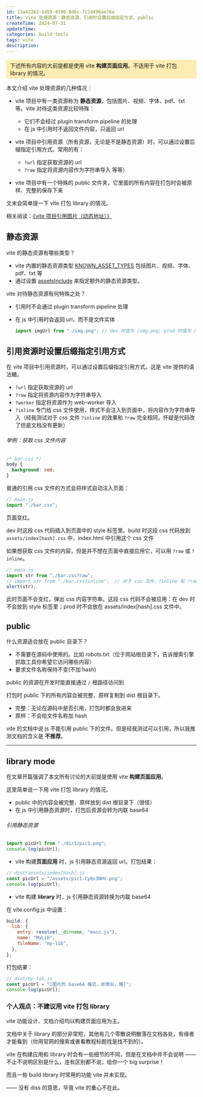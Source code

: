 ```yaml
---
id: 13a42262-1d59-4190-8d6c-7c2d496ae76e
title: vite 处理资源：静态资源、引用时设置后缀指定方式、public
createTime: 2024-07-31
updateTime:
categories: build tools
tags: vite
description:
---
```


<p style="background:#FFECB3;padding:5px 10px;">下述所有内容的大前提都是使用 vite <strong>构建页面应用</strong>。不适用于 vite 打包 library 的情况。</p>

本文介绍 vite 处理资源的几种情况：

- vite 项目中有一类资源称为 **静态资源**，包括图片、视频、字体、pdf、txt 等。vite 对待这类资源比较特殊：

  - 它们不会经过 plugin transform pipeline 的处理
  - 在 js 中引用时不返回文件内容，只返回 url

- vite 项目中引用资源（所有资源，无论是不是静态资源）时，可以通过设置后缀指定引用方式。常用的有：

  - `?url` 指定获取资源的 url
  - `?raw` 指定将资源内容作为字符串导入 等等）

- vite 项目中有一个特殊的 public 文件夹，它里面的所有内容在打包时会被原样、完整的保存下来

文末会简单提一下 vite 打包 library 的情况。

相关阅读：[《vite 项目引用图片（动态地址）》](post:25e9063b-f197-4430-a355-80fc7734eafa)

## 静态资源

vite 的静态资源有哪些类型？

- vite 内置的静态资源类型 [KNOWN_ASSET_TYPES](https://github.com/vitejs/vite/blob/main/packages/vite/src/node/constants.ts) 包括图片、视频、字体、pdf、txt 等
- 通过设置 [assetsInclude](https://cn.vitejs.dev/config/shared-options.html#assetsinclude) 来指定额外的静态资源类型。

vite 对待静态资源有何特殊之处？

- 引用时不会通过 plugin transform pipeline 处理
- 在 js 中引用时会返回 url，而不是文件实体

  ```js
  import imgUrl from "./img.png"; // dev 时值为 /img.png; prod 时值为 /assets/img[hash].png
  ```

## 引用资源时设置后缀指定引用方式

在 vite 项目中引用资源时，可以通过设置后缀指定引用方式。这是 vite 提供的语法糖。

- `?url` 指定获取资源的 url
- `?raw` 指定将资源内容作为字符串导入
- `?worker` 指定将资源作为 web-worker 导入
- `?inline` 专门给 css 文件使用，样式不会注入到页面中，将内容作为字符串导入（经我测试对于 css 文件 `?inline` 的效果和 `?raw` 完全相同，怀疑是代码改了但是文档没有更新）

###### 举例：获取 css 文件内容

```css
/* bar.css */
body {
  background: red;
}
```

普通的引用 css 文件的方式会将样式自动注入页面：

```js
// main.js
import "./bar.css";
```

页面变红。

dev 时这段 css 代码插入到页面中的 style 标签里。build 时这段 css 代码放到 `assets/index[hash].css` 中，index.html 中引用这个 css 文件

如果想获取 css 文件的内容，但是并不想在页面中直接应用它，可以用 `?raw` 或 `?inline`。

```js
// main.js
import str from "./bar.css?raw";
// import str from "./bar.css?inline";  // 对于 css 文件，?inline 和 ?raw 效果完全相同
alert(str);
```

此时页面不会变红，弹出 css 内容字符串。这段 css 代码不会被应用：在 dev 时不会放到 style 标签里；prod 时不会放在 assets/index[hash].css 文件中。

## public

什么资源适合放在 public 目录下？

- 不需要在源码中使用的。比如 robots.txt（位于网站根目录下，告诉搜索引擎抓取工具你希望它访问哪些内容）
- 要求文件名称保持不变(不加 hash)

public 的资源在开发时能直接通过 `/` 根路径访问到

打包时 public 下的所有内容会被完整、原样复制到 dist 根目录下。

- 完整：无论在源码中是否引用，打包时都会放进来
- 原样：不会给文件名称加 hash

vite 的文档中说 js 不能引用 public 下的文件。但是经我测试可以引用，所以我推测文档的含义是 **不推荐**。

---

## library mode

在文章开篇强调了本文所有讨论的大前提是使用 vite **构建页面应用**。

这里简单说一下用 vite 打包 library 的情况。

- public 中的内容会被完整、原样放到 dist 根目录下（很怪）
- 在 js 中引用静态资源时，打包后资源会转为内联 base64

###### 引用静态资源

```js
import picUrl from "./dir1/pic1.png";
console.log(picUrl);
```

- vite 构建**页面应用** 时，js 引用静态资源返回 url。打包结果：

```js
// dist/assets/index[hash].js
const picUrl = "/assets/pic1-CyQs3NHV.png";
console.log(picUrl);
```

- vite 构建 **library** 时，js 引用静态资源转换为内联 base64

在 vite.config.js 中设置：

```js
build: {
  lib: {
    entry: resolve(__dirname, "main.js"),
    name: "MyLib",
    fileName: "my-lib",
  },
};
```

打包结果：

```js
// dist/my-lib.js
const picUrl = "[图片的 base64 格式，非常长，略]";
console.log(picUrl);
```

### 个人观点：不建议用 vite 打包 library

vite 功能设计、文档介绍均以构建页面应用为主。

文档中关于 library 的部分非常短，其他有几个零散说明散落在文档各处，有缘者才能看到（你用官网的搜索或者看教程标题找是找不到的）。

vite 在构建应用和 library 时会有一些细节的不同，但是在文档中并不会说明 —— 不止不说明区别是什么，连有区别都不说，给你一个 big surprise！

而且一些 build library 时常用的功能 vite 并未实现。

—— 没有 diss 的意思，毕竟 vite 的重心不在此。
